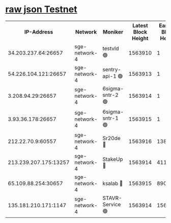 
[raw json Testnet](https://rpc-check.sget.stavr.tech/sget/rpc-sget-result.json)
=


<table><tr><th>IP-Address</th><th>Network</th><th>Moniker</th><th>Latest Block Height</th><th>Earliest Block Height</th><th>Catching Up</th><th>Tx Index</th><th>Voting Power</th><th>Scan Time</th></tr><tr><td>34.203.237.64:26657</td><td>sge-network-4</td><td>testvld 🟢</td><td>1563910</td><td>1</td><td>False</td><td>on</td><td>0</td><td>2024-02-14T10:53:47.969017579UTC</td></tr><tr><td>54.226.104.121:26657</td><td>sge-network-4</td><td>sentry-api-1 🟢</td><td>1563913</td><td>1</td><td>False</td><td>on</td><td>0</td><td>2024-02-14T10:54:04.948935629UTC</td></tr><tr><td>3.208.94.29:26657</td><td>sge-network-4</td><td>6sigma-sntr-2 🟢</td><td>1563914</td><td>1</td><td>False</td><td>on</td><td>0</td><td>2024-02-14T10:54:15.032019542UTC</td></tr><tr><td>3.93.36.178:26657</td><td>sge-network-4</td><td>6sigma-sntr-1 🟢</td><td>1563915</td><td>1</td><td>False</td><td>on</td><td>0</td><td>2024-02-14T10:54:17.741922022UTC</td></tr><tr><td>212.22.70.9:60557</td><td>sge-network-4</td><td>Sr20de 🔴</td><td>1563916</td><td>138001</td><td>False</td><td>on</td><td>104</td><td>2024-02-14T10:54:22.675215639UTC</td></tr><tr><td>213.239.207.175:13257</td><td>sge-network-4</td><td>StakeUp 🔴</td><td>1563914</td><td>411001</td><td>False</td><td>off</td><td>100</td><td>2024-02-14T10:54:14.110923464UTC</td></tr><tr><td>65.109.88.254:30657</td><td>sge-network-4</td><td>ksalab 🔴</td><td>1563915</td><td>890001</td><td>False</td><td>off</td><td>2155</td><td>2024-02-14T10:54:20.191581260UTC</td></tr><tr><td>135.181.210.171:1147</td><td>sge-network-4</td><td>STAVR-Service 🟢</td><td>1563914</td><td>1562001</td><td>False</td><td>on</td><td>0</td><td>2024-02-14T10:54:14.420540147UTC</td></tr></table>
